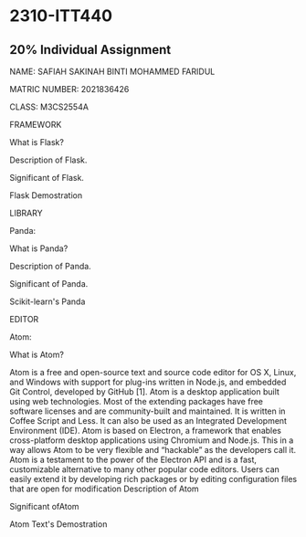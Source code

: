 # 2310-ITT440
## 20% Individual Assignment
NAME: SAFIAH SAKINAH BINTI MOHAMMED FARIDUL  

MATRIC NUMBER: 2021836426 

CLASS: M3CS2554A


FRAMEWORK <CherryPy>

What is Flask?

Description of Flask.

Significant of Flask.

Flask Demostration

LIBRARY

Panda:

What is Panda?

Description of Panda.

Significant of Panda.

Scikit-learn's Panda

EDITOR

Atom:


What is Atom?

Atom is a free and open-source text and source code editor for OS X, Linux, and Windows with
support for plug-ins written in Node.js, and embedded Git Control, developed by GitHub [1]. Atom is
a desktop application built using web technologies. Most of the extending packages have free software
licenses and are community-built and maintained. It is written in Coffee Script and Less. It can also be
used as an Integrated Development Environment (IDE).
Atom is based on Electron, a framework that enables cross-platform desktop applications using
Chromium and Node.js. This in a way allows Atom to be very flexible and “hackable” as the
developers call it. Atom is a testament to the power of the Electron API and is a fast, customizable
alternative to many other popular code editors. Users can easily extend it by developing rich packages
or by editing configuration files that are open for modification
Description of Atom

Significant ofAtom

Atom Text's Demostration
